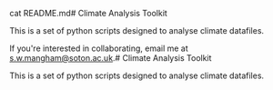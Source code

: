cat README.md# Climate Analysis Toolkit

This is a set of python scripts designed to analyse climate datafiles.

If you're interested in collaborating, email me at 
s.w.mangham@soton.ac.uk.# 
Climate Analysis Toolkit

This is a set of python scripts designed to analyse climate datafiles.
